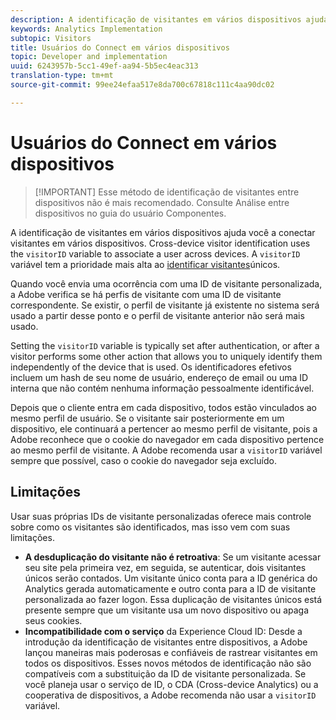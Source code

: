 ```yaml
---
description: A identificação de visitantes em vários dispositivos ajuda você a conectar visitantes em vários dispositivos. A identificação de visitantes entre dispositivos usa a variável de ID de visitante, s.visitorID, para associar um usuário em dispositivos.
keywords: Analytics Implementation
subtopic: Visitors
title: Usuários do Connect em vários dispositivos
topic: Developer and implementation
uuid: 6243957b-5cc1-49ef-aa94-5b5ec4eac313
translation-type: tm+mt
source-git-commit: 99ee24efaa517e8da700c67818c111c4aa90dc02

---
```



# Usuários do Connect em vários dispositivos

> [!IMPORTANT] Esse método de identificação de visitantes entre dispositivos não é mais recomendado. Consulte Análise [](/help/components/cda/cda-home.md) entre dispositivos no guia do usuário Componentes.

A identificação de visitantes em vários dispositivos ajuda você a conectar visitantes em vários dispositivos. Cross-device visitor identification uses the `visitorID` variable to associate a user across devices. A `visitorID` variável tem a prioridade mais alta ao [identificar visitantes](../c-unique-visitors/visid-overview.md)únicos.

Quando você envia uma ocorrência com uma ID de visitante personalizada, a Adobe verifica se há perfis de visitante com uma ID de visitante correspondente. Se existir, o perfil de visitante já existente no sistema será usado a partir desse ponto e o perfil de visitante anterior não será mais usado.

Setting the `visitorID` variable is typically set after authentication, or after a visitor performs some other action that allows you to uniquely identify them independently of the device that is used. Os identificadores efetivos incluem um hash de seu nome de usuário, endereço de email ou uma ID interna que não contém nenhuma informação pessoalmente identificável.

Depois que o cliente entra em cada dispositivo, todos estão vinculados ao mesmo perfil de usuário. Se o visitante sair posteriormente em um dispositivo, ele continuará a pertencer ao mesmo perfil de visitante, pois a Adobe reconhece que o cookie do navegador em cada dispositivo pertence ao mesmo perfil de visitante. A Adobe recomenda usar a `visitorID` variável sempre que possível, caso o cookie do navegador seja excluído.

## Limitações

Usar suas próprias IDs de visitante personalizadas oferece mais controle sobre como os visitantes são identificados, mas isso vem com suas limitações.

* **A desduplicação do visitante não é retroativa**: Se um visitante acessar seu site pela primeira vez, em seguida, se autenticar, dois visitantes únicos serão contados. Um visitante único conta para a ID genérica do Analytics gerada automaticamente e outro conta para a ID de visitante personalizada ao fazer logon. Essa duplicação de visitantes únicos está presente sempre que um visitante usa um novo dispositivo ou apaga seus cookies.
* **Incompatibilidade com o serviço** da Experience Cloud ID: Desde a introdução da identificação de visitantes entre dispositivos, a Adobe lançou maneiras mais poderosas e confiáveis de rastrear visitantes em todos os dispositivos. Esses novos métodos de identificação não são compatíveis com a substituição da ID de visitante personalizada. Se você planeja usar o serviço de ID, o CDA (Cross-device Analytics) ou a cooperativa de dispositivos, a Adobe recomenda não usar a `visitorID` variável.
